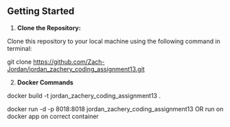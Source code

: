 ## Getting Started

1. **Clone the Repository:**

  Clone this repository to your local machine using the following command in terminal:

  git clone https://github.com/Zach-Jordan/jordan_zachery_coding_assignment13.git

2. **Docker Commands**

  docker build -t jordan_zachery_coding_assignment13 .

  docker run -d -p 8018:8018 jordan_zachery_coding_assignment13 OR run on docker app on correct container
